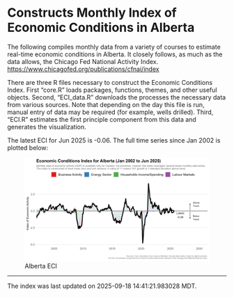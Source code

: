 # Constructs Monthly Index of Economic Conditions in Alberta

The following compiles monthly data from a variety of courses to
estimate real-time economic conditions in Alberta. It closely follows,
as much as the data allows, the Chicago Fed National Activity Index.
<https://www.chicagofed.org/publications/cfnai/index>

There are three R files necessary to construct the Economic Conditions
Index. First “core.R” loads packages, functions, themes, and other
useful objects. Second, “ECI\_data.R” downloads the processes the
necessary data from various sources. Note that depending on the day this
file is run, manual entry of data may be required (for example, wells
drilled). Third, “ECI.R” estimates the first principle component from
this data and generates the visualization.

The latest ECI for Jun 2025 is -0.06. The full time series since Jan
2002 is plotted below:

<figure>
<img src="Figures/plot.png" alt="Alberta ECI" />
<figcaption aria-hidden="true">Alberta ECI</figcaption>
</figure>

------------------------------------------------------------------------

The index was last updated on 2025-09-18 14:41:21.983028 MDT.
